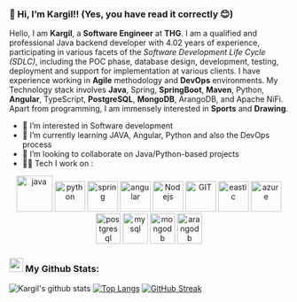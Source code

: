 ### 👋 Hi, I’m Kargil!! (Yes, you have read it correctly 😊)
  Hello, I am **Kargil**, a **Software Engineer** at **THG**. I am a qualified and professional Java backend developer with 4.02 years of experience, participating in various facets of the _Software Development Life Cycle (SDLC)_, including the POC phase, database design, development, testing, deployment and support for implementation at various clients. I have experience working in **Agile** methodology and **DevOps** environments. My Technology stack involves **Java**, Spring, **SpringBoot**, **Maven**, Python, **Angular**, TypeScript, **PostgreSQL**, **MongoDB**, ArangoDB, and Apache NiFi. Apart from programming, I am immensely interested in **Sports** and **Drawing**.
- 👀 I’m interested in Software development
- 🌱 I’m currently learning JAVA, Angular, Python and also the DevOps process
- 💞️ I’m looking to collaborate on Java/Python-based projects
- 🧑‍💻 Tech I work on :

<p align="center">
      <img src="https://www.vectorlogo.zone/logos/java/java-icon.svg" alt="java" width="65" height="65"/> 
      <img src="https://www.vectorlogo.zone/logos/python/python-icon.svg" alt="python" width="55" height="55"/>
      <img src="https://www.vectorlogo.zone/logos/springio/springio-icon.svg" alt="spring" width="55" height="55"/>
      <img src="https://www.vectorlogo.zone/logos/angular/angular-icon.svg" alt="angular" width="55" height="55"/>
      <img src="https://www.vectorlogo.zone/logos/nodejs/nodejs-icon.svg" alt="Nodejs" width="55" height="55"/>
      <img src="https://www.vectorlogo.zone/logos/git-scm/git-scm-icon.svg" alt="GIT" width="55" height="55"/> 
      <img src="https://www.vectorlogo.zone/logos/elastic/elastic-icon.svg" alt="eastic" width="55" height="55"/>
      <img src="https://www.vectorlogo.zone/logos/microsoft_azure/microsoft_azure-icon.svg" alt="azure" width="55" height="55"/>
      <img src="https://www.vectorlogo.zone/logos/postgresql/postgresql-icon.svg" alt="postgresql" width="45" height="55"/>
      <img src="https://www.vectorlogo.zone/logos/mysql/mysql-icon.svg" alt="mysql" width="45" height="55"/>
      <img src="https://www.vectorlogo.zone/logos/mongodb/mongodb-icon.svg" alt="mongodb" width="45" height="55"/>
      <img src="https://www.vectorlogo.zone/logos/arangodb/arangodb-icon.svg" alt="arangodb" width="45" height="55"/>
</p>

### <img src='https://media1.giphy.com/media/du3J3cXyzhj75IOgvA/giphy.gif?cid=ecf05e47x2g034i9pzwtzzsd3xgg2w9nr94t4tflbbgo3008&rid=giphy.gif' width='25' /> My Github Stats:
![Kargil's github stats](https://github-readme-stats.vercel.app/api?username=iam8139&show_icons=true&title_color=#1098ad&icon_color=#1098ad&text_color=black&bg_color=white&hide=issues&count_private=true&include_all_commits=true)
[![Top Langs](https://github-readme-stats.vercel.app/api/top-langs/?username=iam8139&layout=compact&text_color=black&bg_color=white)](https://github.com/iam8139/github-readme-stats)
[![GitHub Streak](https://github-readme-streak-stats.herokuapp.com/?user=iam8139&theme=light)](https://git.io/streak-stats)


<!---
iam8139/iam8139 is a ✨ special ✨ repository because its `README.md` (this file) appears on your GitHub profile.
You can click the Preview link to take a look at your changes.
--->
